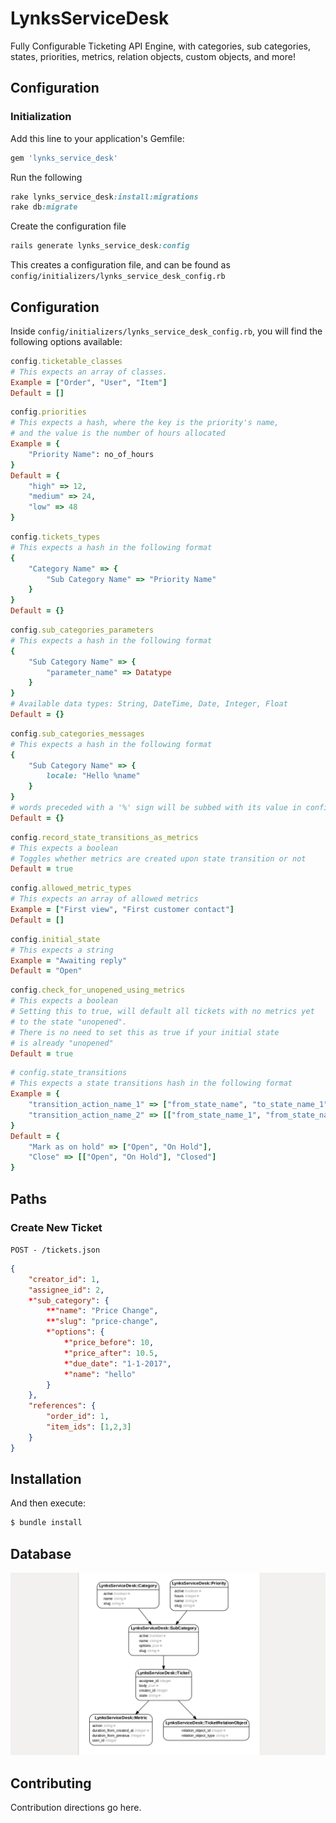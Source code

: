 # LynksServiceDesk
Fully Configurable Ticketing API Engine, with categories, sub categories, states, priorities, metrics, relation objects, custom objects, and more!

## Configuration
### Initialization
Add this line to your application's Gemfile:

```ruby
gem 'lynks_service_desk'
```

Run the following
```ruby
rake lynks_service_desk:install:migrations
rake db:migrate
```
Create the configuration file
```ruby
rails generate lynks_service_desk:config
```

This creates a configuration file, and can be found as `config/initializers/lynks_service_desk_config.rb`


## Configuration
Inside `config/initializers/lynks_service_desk_config.rb`, you will find the following options available:

```ruby 
config.ticketable_classes
# This expects an array of classes. 
Example = ["Order", "User", "Item"]
Default = []
```

```ruby
config.priorities
# This expects a hash, where the key is the priority's name,
# and the value is the number of hours allocated
Example = {
	"Priority Name": no_of_hours
}
Default = {
	"high" => 12,
	"medium" => 24,
	"low" => 48
}
```

```ruby
config.tickets_types
# This expects a hash in the following format
{
	"Category Name" => {
		"Sub Category Name" => "Priority Name"
	}
}
Default = {}
```

```ruby
config.sub_categories_parameters
# This expects a hash in the following format
{
	"Sub Category Name" => {
		"parameter_name" => Datatype
	}
}
# Available data types: String, DateTime, Date, Integer, Float
Default = {}
```

```ruby
config.sub_categories_messages
# This expects a hash in the following format
{
	"Sub Category Name" => {
		locale: "Hello %name"
	}
}
# words preceded with a '%' sign will be subbed with its value in config.sub_categories_parameters
Default = {}
```

```ruby
config.record_state_transitions_as_metrics
# This expects a boolean
# Toggles whether metrics are created upon state transition or not
Default = true
```

```ruby
config.allowed_metric_types
# This expects an array of allowed metrics
Example = ["First view", "First customer contact"]
Default = []
```

```ruby
config.initial_state
# This expects a string
Example = "Awaiting reply"
Default = "Open"
```

```ruby
config.check_for_unopened_using_metrics
# This expects a boolean
# Setting this to true, will default all tickets with no metrics yet
# to the state "unopened".
# There is no need to set this as true if your initial state
# is already "unopened"
Default = true
```
```ruby
# config.state_transitions
# This expects a state transitions hash in the following format
Example = {
	"transition_action_name_1" => ["from_state_name", "to_state_name_1"],
	"transition_action_name_2" => [["from_state_name_1", "from_state_name_2"],"to_state_name_2"]
}
Default = {
	"Mark as on hold" => ["Open", "On Hold"],
	"Close" => [["Open", "On Hold"], "Closed"]
}
```

## Paths

### Create New Ticket
`POST - /tickets.json `

```json
{
	"creator_id": 1,
	"assignee_id": 2,
	*"sub_category": {
		**"name": "Price Change",
		**"slug": "price-change",
		*"options": {
			*"price_before": 10,
			*"price_after": 10.5,
			*"due_date": "1-1-2017",
			*"name": "hello"
		}
	},
	"references": {
		"order_id": 1,
		"item_ids": [1,2,3]
	}
}
```

## Installation

And then execute:
```bash
$ bundle install
```

## Database
![Who removed the erd image file ? :( ](erd.png)

## Contributing
Contribution directions go here.
